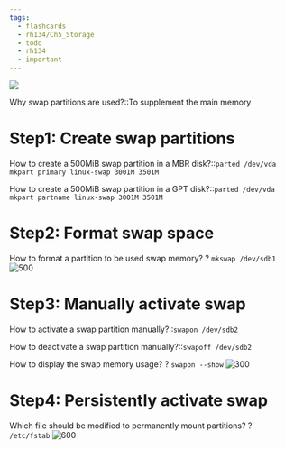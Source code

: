 ```yaml
---
tags:
  - flashcards
  - rh134/Ch5_Storage
  - todo
  - rh134
  - important
---
```

![](https://i.imgur.com/FepFlek.png)

Why swap partitions are used?::To supplement the main memory
# Step1: Create swap partitions
How to create a 500MiB swap partition in a MBR disk?::`parted /dev/vda mkpart primary linux-swap 3001M 3501M`

How to create a 500MiB swap partition in a GPT disk?::`parted /dev/vda mkpart partname linux-swap 3001M 3501M`
# Step2: Format swap space
How to format a partition to be used swap memory?
?
`mkswap /dev/sdb1`
![500](https://i.imgur.com/7z6ObZZ.png)
# Step3: Manually activate swap
How to activate a swap partition manually?::`swapon /dev/sdb2`

How to deactivate a swap partition manually?::`swapoff /dev/sdb2`

How to display the swap memory usage?
?
`swapon --show`
![300](https://i.imgur.com/OabUbPH.png)
# Step4: Persistently activate swap

Which file should be modified to permanently mount partitions?
?
`/etc/fstab`
![600](https://i.imgur.com/57G2ruB.png)
